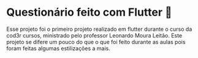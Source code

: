 # Questionário feito com Flutter :page_facing_up:

Esse projeto foi o primeiro projeto realizado em flutter durante o curso da cod3r cursos, ministrado pelo professor Leonardo Moura Leitão. Este projeto se difere um pouco do que o que foi feito durante as aulas pois foram feitas algumas estilizações a mais.

